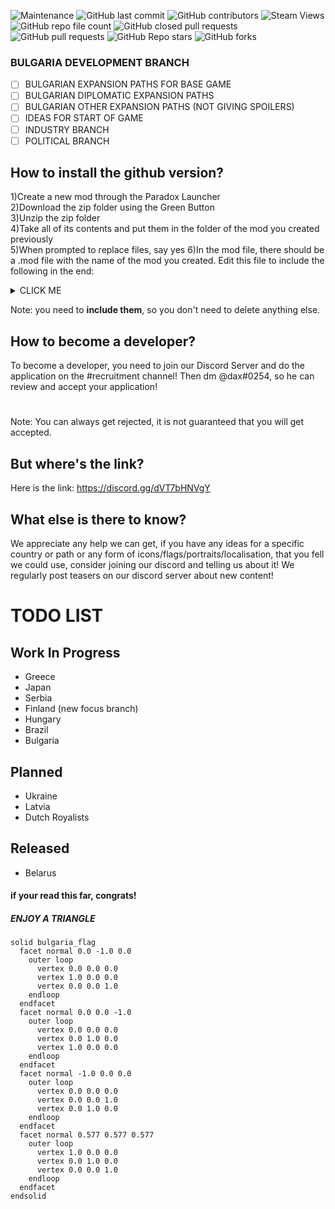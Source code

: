 ![Maintenance](https://img.shields.io/badge/Maintained-Yes-green)
![GitHub last commit](https://img.shields.io/github/last-commit/dax0102/fuhrerredux-mod)
![GitHub contributors](https://img.shields.io/github/contributors/dax0102/fuhrerredux-mod)
![Steam Views](https://img.shields.io/steam/views/2419457479?label=Steam%20Workshop%20Views)
![GitHub repo file count](https://img.shields.io/github/directory-file-count/dax0102/fuhrerredux-mod)
![GitHub closed pull requests](https://img.shields.io/github/issues-pr-closed/dax0102/fuhrerredux-mod)
![GitHub pull requests](https://img.shields.io/github/issues-pr/dax0102/fuhrerredux-mod)
![GitHub Repo stars](https://img.shields.io/github/stars/dax0102/fuhrerredux-mod?style=social)
![GitHub forks](https://img.shields.io/github/forks/dax0102/fuhrerredux-mod?style=social)
### BULGARIA DEVELOPMENT BRANCH
- [ ] BULGARIAN EXPANSION PATHS FOR BASE GAME
- [ ] BULGARIAN DIPLOMATIC EXPANSION PATHS
- [ ] BULGARIAN OTHER EXPANSION PATHS (NOT GIVING SPOILERS)
- [ ] IDEAS FOR START OF GAME
- [ ] INDUSTRY BRANCH
- [ ] POLITICAL BRANCH

## How to install the github version?
1)Create a new mod through the Paradox Launcher                   
2)Download the zip folder using the Green Button              
3)Unzip the zip folder              
4)Take all of its contents and put them in the folder of the mod you created previously           
5)When prompted to replace files, say yes
6)In the mod file, there should be a .mod file with the name of the mod you created. Edit this file to include the following in the end:
<details><summary>CLICK ME</summary>
<p>

```lua
replace_path="common/abilities"
replace_path="common/ai_areas"
replace_path="common/ai_equipment"
replace_path="common/ai_focuses"
replace_path="common/ai_strategy"
replace_path="common/ai_strategy_plans"
replace_path="common/ai_templates"
replace_path="common/autonomous_states"
replace_path="common/bookmarks"
replace_path="common/bop"
replace_path="common/characters"
replace_path="common/continuous_focus"
replace_path="common/countries"
replace_path="common/country_leader"
replace_path="common/country_tag_aliases"
replace_path="common/country_tags"
replace_path="common/decisions"
replace_path="common/decisions/categories"
replace_path="common/difficulty_settings"
replace_path="common/dynamic_modifiers"
replace_path="common/game_rules"
replace_path="common/idea_tags"
replace_path="common/ideas"
replace_path="common/ideologies"
replace_path="common/modifiers"
replace_path="common/modifier_definitions"
replace_path="common/names"
replace_path="common/national_focus"
replace_path="common/on_actions"
replace_path="common/operations"
replace_path="common/opinion_modifiers"
replace_path="common/peace_conference/ai_peace"
replace_path="common/peace_conference/categories"
replace_path="common/peace_conference/cost_modifiers"
replace_path="common/scripted_diplomatic_actions"
replace_path="common/scripted_effects"
replace_path="common/scripted_guis"
replace_path="common/scripted_localisation"
replace_path="common/scripted_triggers"
replace_path="common/state_category"
replace_path="common/technologies"
replace_path="common/technology_sharing"
replace_path="common/technology_tags"
replace_path="common/units/codenames_operatives"
replace_path="common/units/names"
replace_path="common/units/names_divisions"
replace_path="common/units/names_ships"
replace_path="events"
replace_path="gfx/flags"
replace_path="gfx/loadingscreens"
replace_path="history/countries"
replace_path="history/general"
replace_path="history/states"
replace_path="history/units"
replace_path="map/supplyareas"
replace_path="map/strategicregions"
replace_path="portraits"
replace_path="tests"
```
</p>
</details>

Note: you need to **include them**, so you don't need to delete anything else.
## How to become a developer?
To become a developer, you need to join our Discord Server and do the application on the #recruitment channel! Then dm @dax#0254, so he can review and accept your
application!
# 
Note: You can always get rejected, it is not guaranteed that you will get accepted.
## But where's the link?
Here is the link:
https://discord.gg/dVT7bHNVgY
## What else is there to know?
We appreciate any help we can get, if you have any ideas for a specific country or path or any form of icons/flags/portraits/localisation, that you fell we could use, consider joining our discord and telling us about it!
We regularly post teasers on our discord server about new content!
# TODO LIST
## Work In Progress
- Greece
- Japan
- Serbia
- Finland (new focus branch)
- Hungary
- Brazil
- Bulgaria
## Planned
- Ukraine
- Latvia
- Dutch Royalists
## Released
- Belarus

#### if your read this far, congrats!
##### ENJOY A TRIANGLE
```stl
solid bulgaria_flag
  facet normal 0.0 -1.0 0.0
    outer loop
      vertex 0.0 0.0 0.0
      vertex 1.0 0.0 0.0
      vertex 0.0 0.0 1.0
    endloop
  endfacet
  facet normal 0.0 0.0 -1.0
    outer loop
      vertex 0.0 0.0 0.0
      vertex 0.0 1.0 0.0
      vertex 1.0 0.0 0.0
    endloop
  endfacet
  facet normal -1.0 0.0 0.0
    outer loop
      vertex 0.0 0.0 0.0
      vertex 0.0 0.0 1.0
      vertex 0.0 1.0 0.0
    endloop
  endfacet
  facet normal 0.577 0.577 0.577
    outer loop
      vertex 1.0 0.0 0.0
      vertex 0.0 1.0 0.0
      vertex 0.0 0.0 1.0
    endloop
  endfacet
endsolid
```
